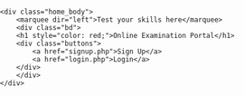 <!DOCTYPE html>
<html>
<head>
	<title>Online Examination Portal</title>

<style type="text/css">
    
    body{
    	margin: 0px;
    	padding: 0px;
    	background-image:url(images/img8.jpg);
		background-repeat: no-repeat;
		background-position: center;
		background-size: cover;

    }
	
	.home_body{
		padding-top: 30px;
		height: 538px;
	}
	h1{
		font-size: 40px;
		color: red;
		margin-top: 60px;
		margin-left: 80px;
	}
	.buttons{
		margin-top: 100px;
		margin-left: 30px;
	}
	.buttons a{
		border: 2px solid gold;
		background-color: black;
		color: white;
		font-size: 25px;
		width: 90px;
		height: 30px;
		padding: 20px;
		border-radius: 9px;
		margin-left: 100px;
		text-decoration: none;
	}
	.buttons a:hover{
		background-color: cyan;
		color: black;
		padding: 25px;
		text-decoration: none;
		font-size: 35px;
		height: 60px;
		border: 2px solid black;
	}
	marquee{
		color: lime;
		font-size: 40px;
		font-weight: bold;
		margin-top: 50px;
	}
	.bd{
		border: 3px solid black;
		width: 600px;
		height: 300px;
		margin-left: 300px;
		background-color: rgba(0,0,0,0.9);
		border-radius: 20px;
		margin-top: 20px;
		padding-bottom: 20px;
		padding-right: 20px;

	}

	
</style>
</head>
<body>
	<?php
      include "header.php";
    ?>
    
	<div class="home_body">
		<marquee dir="left">Test your skills here</marquee>
		<div class="bd">
		<h1 style="color: red;">Online Examination Portal</h1>
		<div class="buttons">
			<a href="signup.php">Sign Up</a>
			<a href="login.php">Login</a>
		</div>	
	    </div>
	</div>	
</body>
</html>
